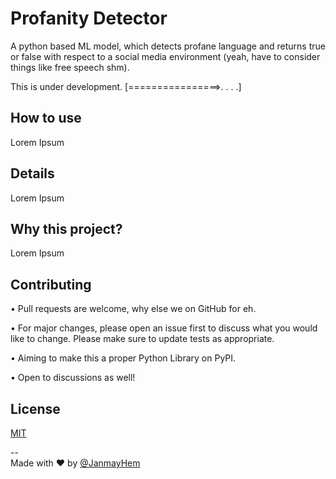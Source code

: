 # Profanity Detector
A python based ML model, which detects profane language and returns true or false with respect to a social media environment (yeah, have to consider things like free speech shm).  

This is under development. [================>. . . .]

## How to use
Lorem Ipsum

## Details 
Lorem Ipsum

## Why this project?
Lorem Ipsum

## Contributing
• Pull requests are welcome, why else we on GitHub for eh. 

• For major changes, please open an issue first
to discuss what you would like to change. Please make sure to update tests as appropriate. 

• Aiming to make this a proper Python Library on PyPI.

• Open to discussions as well! 

## License

[MIT](https://choosealicense.com/licenses/mit/)

-- <br>
Made with :heart: by [@JanmayHem](https://github.com/JanmayHem) 
